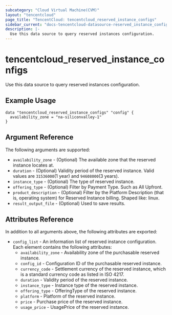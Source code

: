```yaml
---
subcategory: "Cloud Virtual Machine(CVM)"
layout: "tencentcloud"
page_title: "TencentCloud: tencentcloud_reserved_instance_configs"
sidebar_current: "docs-tencentcloud-datasource-reserved_instance_configs"
description: |-
  Use this data source to query reserved instances configuration.
---
```


# tencentcloud_reserved_instance_configs

Use this data source to query reserved instances configuration.

## Example Usage

```hcl
data "tencentcloud_reserved_instance_configs" "config" {
  availability_zone = "na-siliconvalley-1"
}
```

## Argument Reference

The following arguments are supported:

* `availability_zone` - (Optional) The available zone that the reserved instance locates at.
* `duration` - (Optional) Validity period of the reserved instance. Valid values are `31536000`(1 year) and `94608000`(3 years).
* `instance_type` - (Optional) The type of reserved instance.
* `offering_type` - (Optional) Filter by Payment Type. Such as All Upfront.
* `product_description` - (Optional) Filter by the Platform Description (that is, operating system) for Reserved Instance billing. Shaped like: linux.
* `result_output_file` - (Optional) Used to save results.

## Attributes Reference

In addition to all arguments above, the following attributes are exported:

* `config_list` - An information list of reserved instance configuration. Each element contains the following attributes:
  * `availability_zone` - Availability zone of the purchasable reserved instance.
  * `config_id` - Configuration ID of the purchasable reserved instance.
  * `currency_code` - Settlement currency of the reserved instance, which is a standard currency code as listed in ISO 4217.
  * `duration` - Validity period of the reserved instance.
  * `instance_type` - Instance type of the reserved instance.
  * `offering_type` - OfferingType of the reserved instance.
  * `platform` - Platform of the reserved instance.
  * `price` - Purchase price of the reserved instance.
  * `usage_price` - UsagePrice of the reserved instance.


